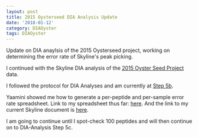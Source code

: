 ```yaml
---
layout: post
title: 2015 Oysterseed DIA Analysis Update
date: '2018-01-12'
category: DIAOyster
tags: DIAOyster
---
```


Update on DIA anaylsis of the 2015 Oysterseed project, working on determining the error rate of Skyline's peak picking. 


I continued with the Skyline DIA analysis of the [2015 Oyster Seed Project](https://github.com/RobertsLab/project-pacific.oyster-larvae/wiki/2015-Oyster-Seed-experiment-23C-vs.-29C) data.

I followed the protocol for DIA Analyses and am currently at [Step 5b](https://github.com/RobertsLab/resources/blob/master/protocols/DIA-data-Analyses.md#step-5b-spot-check-peptides). 

Yaamini showed me how to generate a per-peptide and per-sample error rate spreadsheet. Link to my spreadsheet thus far: [here](http://owl.fish.washington.edu/scaphapoda/grace/2018-01-10_errorchecking.xlsx). And the link to my current Skyline document is [here](http://owl.fish.washington.edu/scaphapoda/grace/2015Cg.sky).

I am going to continue until I spot-check 100 peptides and will then continue on to DIA-Analysis Step 5c. 
